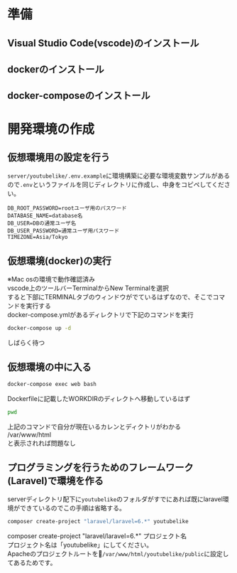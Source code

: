 # 準備
## Visual Studio Code(vscode)のインストール
## dockerのインストール
## docker-composeのインストール
# 開発環境の作成
## 仮想環境用の設定を行う
`server/youtubelike/.env.example`に環境構築に必要な環境変数サンプルがあるので`.env`というファイルを同じディレクトリに作成し、中身をコピペしてください。  
```
DB_ROOT_PASSWORD=rootユーザ用のパスワード
DATABASE_NAME=database名
DB_USER=DBの通常ユーザ名
DB_USER_PASSWORD=通常ユーザ用パスワード
TIMEZONE=Asia/Tokyo
```
## 仮想環境(docker)の実行
※Mac osの環境で動作確認済み  
vscode上のツールバーTerminalからNew Terminalを選択  
すると下部にTERMINALタブのウィンドウがでているはずなので、そこでコマンドを実行する  
docker-compose.ymlがあるディレクトリで下記のコマンドを実行  
```Bash
docker-compose up -d
```
しばらく待つ
## 仮想環境の中に入る
```Bash
docker-compose exec web bash
```
Dockerfileに記載したWORKDIRのディレクトへ移動しているはず
```Bash
pwd
```
上記のコマンドで自分が現在いるカレンとディクトリがわかる  
/var/www/html  
と表示されれば問題なし
## プログラミングを行うためのフレームワーク(Laravel)で環境を作る
serverディレクトリ配下に`youtubelike`のフォルダがすでにあれば既にlaravel環境ができているのでこの手順は省略する。 
```Bash
composer create-project "laravel/laravel=6.*" youtubelike
``` 
composer create-project "laravel/laravel=6.*" プロジェクト名  
プロジェクト名は「youtubelike」にしてください。  
Apacheのプロジェクトルートを`/var/www/html/youtubelike/public`に設定してあるためです。

